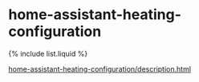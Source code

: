 # home-assistant-heating-configuration

{% include list.liquid %}

[home-assistant-heating-configuration/description.html](https://johanf85.github.io/home-assistant-heating-configuration/description.html)

